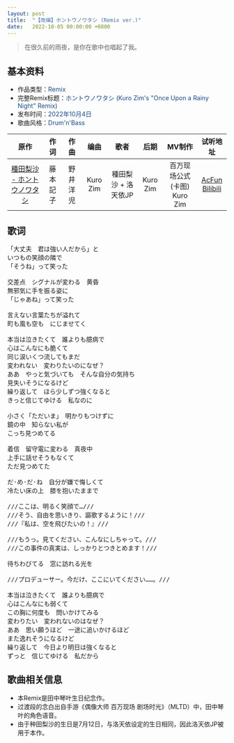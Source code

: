 ```yaml
---
layout: post
title:  "【改编】ホントウノワタシ (Remix ver.)"
date:	2022-10-05 00:00:00 +0800
---
```


> 在很久前的雨夜，是你在歌中也唱起了我。

## 基本资料
* 作品类型：<font color="#194987">Remix</font>
* 完整Remix标题：<font color="#194987">ホントウノワタシ (Kuro Zim's "Once Upon a Rainy Night" Remix)</font>
* 发布时间：<font color="#194987">2022年10月4日</font>
* 歌曲风格：<font color="#194987">Drum'n'Bass</font>

| 原作 | 作词 | 作曲 | 编曲 | 歌者 | 后期 | MV制作 | 试听地址 |
| :--: | :--: | :--: | :--: | :--: | :--: | :--: | :--: | 
| [種田梨沙 - ホントウノワタシ](https://y.qq.com/n/ryqq/songDetail/0033oCjs1i2oL4)  | 藤本記子 | 野井洋児 | Kuro Zim | 種田梨沙 + 洛天依JP | Kuro Zim | 百万现场公式(卡图)<br>Kuro Zim | [AcFun](https://www.acfun.cn/v/ac39037364)<br>[Bilibili](https://www.bilibili.com/video/BV1t84y1W71X/) |

## 歌词

<pre>
「大丈夫　君は強い人だから」と
いつもの笑顔の隣で
「そうね」って笑った

交差点　シグナルが変わる　黄昏
無邪気に手を振る姿に
「じゃあね」って笑った

言えない言葉たちが溢れて
町も風も空も　にじませてく

本当は泣きたくて　誰よりも臆病で
心はこんなにも脆くて
同じ涙いくつ流してもまだ
変われない　変わりたいのになぜ？
ああ　やっと気づいても　そんな自分の気持ち
見失いそうになるけど
繰り返して　ほら少しずつ強くなると
きっと信じてゆける　私なのに

小さく「ただいま」　明かりもつけずに
鏡の中　知らない私が
こっち見つめてる

着信　留守電に変わる　真夜中
上手に話せそうもなくて
ただ見つめてた

だ·め·だ·ね　自分が嫌で悔しくて
冷たい床の上　膝を抱いたままで

///ここは、明るく笑顔で…///
///そう、自由を思いきり、謳歌するように！///
///『私は、空を飛びたいの！』///

///もうっ。見てください、こんなにしちゃって。///
///この事件の真実は、しっかりとつきとめます！///

待ちわびてる　窓に訪れる光を

///プロデューサー。今だけ、ここにいてください……。///

本当は泣きたくて　誰よりも臆病で
心はこんなにも弱くて
この胸に何度も　問いかけてみる
変わりたい　変われないのはなぜ？
ああ　思い願うほど　一途に追いかけるほど
また逸れそうになるけど
繰り返して　今日より明日は強くなると
ずっと　信じてゆける　私だから
</pre>

## 歌曲相关信息

* 本Remix是田中琴叶生日纪念作。
* 过渡段的念白出自手游《偶像大师 百万现场 剧场时光》（MLTD）中，田中琴叶的角色语音。
* 由于种田梨沙的生日是7月12日，与洛天依设定的生日相同，因此洛天依JP被用于本作。